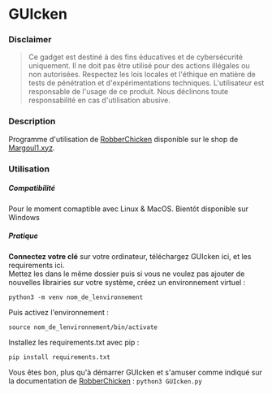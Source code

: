 # GUIcken

### Disclaimer

> Ce gadget est destiné à des fins éducatives et de cybersécurité uniquement. Il ne doit pas être utilisé pour des actions illégales ou non autorisées. Respectez les lois locales et l'éthique en matière de tests de pénétration et d'expérimentations techniques. L'utilisateur est responsable de l'usage de ce produit. Nous déclinons toute responsabilité en cas d'utilisation abusive.

### Description
Programme d'utilisation de [RobberChicken](https://margoul1.xyz/products/RobberChicken%20v1/) disponible sur le shop de [Margoul1.xyz](https://margoul1.xyz).

### Utilisation
##### Compatibilité 
Pour le moment comaptible avec Linux & MacOS. Bientôt disponible sur Windows

##### Pratique
**Connectez votre clé** sur votre ordinateur, téléchargez GUIcken ici, et les requirements ici.  
Mettez les dans le même dossier puis si vous ne voulez pas ajouter de nouvelles librairies sur votre système, créez un environnement virtuel :  

`python3 -m venv nom_de_lenvironnement`  

Puis activez l'environnement : 

`source nom_de_lenvironnement/bin/activate`  

Installez les requirements.txt avec pip : 

`pip install requirements.txt`

Vous êtes bon, plus qu'à démarrer GUIcken et s'amuser comme indiqué sur la documentation de [RobberChicken](https://margoul1.xyz/products/RobberChicken%20v1/) : 
`python3 GUIcken.py`
